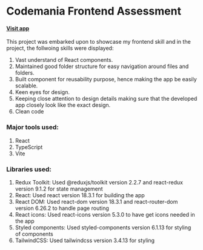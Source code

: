 # Codemania Frontend Assessment

#### [Visit app](https://codemania-frontend-assessment.netlify.app)

This project was embarked upon to showcase my frontend skill and in the project, the follwoing skills were displayed:

1. Vast understand of React components.
2. Maintained good folder structure for easy navigation around files and folders.
3. Built component for reusability purpose, hence making the app be easily scalable.
4. Keen eyes for design.
5. Keeping close attention to design details making sure that the developed app closely look like the exact design.
6. Clean code

### Major tools used:

1. React
2. TypeScript
3. Vite

### Libraries used:

1. Redux Toolkit: Used @reduxjs/toolkit version 2.2.7 and react-redux version 9.1.2 for state management
2. React: Used react version 18.3.1 for building the app
3. React DOM: Used react-dom version 18.3.1 and react-router-dom version 6.26.2 to handle page routing
4. React icons: Used react-icons version 5.3.0 to have get icons needed in the app
5. Styled components: Used styled-components version 6.1.13 for styling of components
6. TailwindCSS: Used tailwindcss version 3.4.13 for styling
